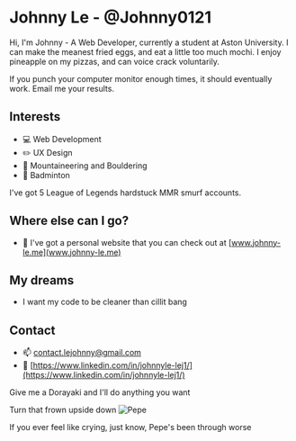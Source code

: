 # Johnny Le - @Johnny0121

Hi, I'm Johnny - A Web Developer, currently a student at Aston University. I can make the meanest fried eggs, and eat a little too much mochi. I enjoy pineapple on my pizzas, and can voice crack voluntarily.

If you punch your computer monitor enough times, it should eventually work. Email me your results.

## Interests
- :computer: Web Development
- :pencil2: UX Design
- :sunrise_over_mountains: Mountaineering and Bouldering
- :tennis: Badminton

I've got 5 League of Legends hardstuck MMR smurf accounts.

## Where else can I go?
- :iphone: I've got a personal website that you can check out at [www.johnny-le.me](www.johnny-le.me)

## My dreams
- I want my code to be cleaner than cillit bang

## Contact

- :mailbox: [contact.lejohnny@gmail.com](contact.lejohnny@gmail.com)
- :busts_in_silhouette: [https://www.linkedin.com/in/johnnyle-lej1/](https://www.linkedin.com/in/johnnyle-lej1/)

Give me a Dorayaki and I'll do anything you want

Turn that frown upside down ![Pepe](https://cdn.vox-cdn.com/thumbor/_cyhoY8L8m4XQWXXgJs6VRMyGUs=/0x0:630x630/1200x0/filters:focal(0x0:630x630):no_upscale()/cdn.vox-cdn.com/uploads/chorus_asset/file/10838133/feelsgoodman.jpg)

If you ever feel like crying, just know, Pepe's been through worse
